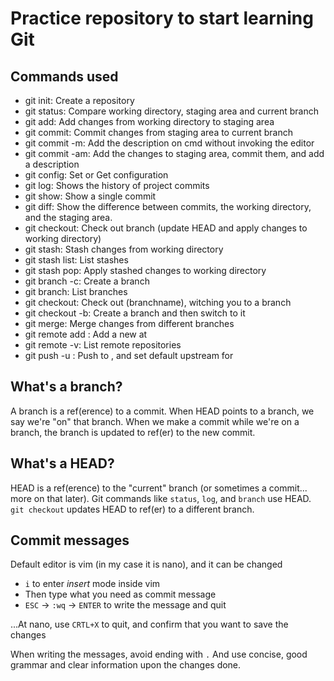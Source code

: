 # Practice repository to start learning Git

## Commands used

 - git init: Create a repository
 - git status: Compare working directory, staging area and current branch
 - git add: Add changes from working directory to staging area
 - git commit: Commit changes from staging area to current branch
 - git commit -m: Add the description on cmd without invoking the editor
 - git commit -am: Add the changes to staging area, commit them, and add a description
 - git config: Set or Get configuration
 - git log: Shows the history of project commits
 - git show: Show a single commit
 - git diff: Show the difference between commits, the working directory, and the staging area.
 - git checkout: Check out branch (update HEAD and apply changes to working directory)
 - git stash: Stash changes from working directory
 - git stash list: List stashes
 - git stash pop: Apply stashed changes to working directory
 - git branch -c: Create a branch
 - git branch: List branches
 - git checkout: Check out (branchname), witching you to a branch
 - git checkout -b: Create a branch and then switch to it
 - git merge: Merge changes from different branches
 - git remote add <remote> <url>: Add a new <remote> at <url>
 - git remote -v: List remote repositories
 - git push -u <remote> <branch>: Push <branch> to <remote>, and set default upstream for <branch>


## What's a branch?

A branch is a ref(erence) to a commit. When HEAD points to a branch, we say we're "on"
that branch. When we make a commit while we're on a branch, the branch is updated to
ref(er) to the new commit.


## What's a HEAD?

HEAD is a ref(erence) to the "current" branch (or sometimes a commit... more on that
later). Git commands like `status`, `log`, and `branch` use HEAD. `git checkout` 
updates HEAD to ref(er) to a different branch.


## Commit messages

Default editor is vim (in my case it is nano), and it can be changed
 - `i` to enter *insert* mode inside vim
 - Then type what you need as commit message
 - `ESC` -> `:wq` -> `ENTER` to write the message and quit

...At nano, use `CRTL+X` to quit, and confirm that you want to save the changes

When writing the messages, avoid ending with `.`
And use concise, good grammar and clear information upon the changes done.

